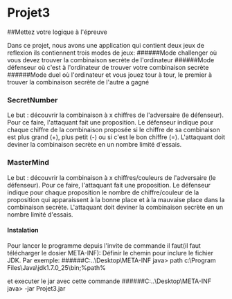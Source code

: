 # Projet3 
##Mettez votre logique à l'épreuve

Dans ce projet, nous avons une application qui contient deux jeux de reflexion ils contiennent trois modes de jeux:
######Mode challenger où vous devez trouver la combinaison secrète de l'ordinateur
######Mode défenseur où c'est à l'ordinateur de trouver votre combinaison secrète
######Mode duel où l'ordinateur et vous jouez tour à tour, le premier à trouver la combinaison secrète de l'autre a gagné
### SecretNumber
Le but : découvrir la combinaison à x chiffres de l'adversaire (le défenseur). Pour ce faire, l'attaquant fait une proposition. Le défenseur indique pour chaque chiffre de la combinaison proposée si le chiffre de sa combinaison est plus grand (+), plus petit (-) ou si c'est le bon chiffre (=).
L'attaquant doit deviner la combinaison secrète en un nombre limité d'essais.
### MasterMind
Le but : découvrir la combinaison à x chiffres/couleurs de l'adversaire (le défenseur). Pour ce faire, l'attaquant fait une proposition. Le défenseur indique pour chaque proposition le nombre de chiffre/couleur de la proposition qui apparaissent à la bonne place et à la mauvaise place dans la combinaison secrète.
L'attaquant doit deviner la combinaison secrète en un nombre limité d'essais.
#### Instalation
Pour lancer le programme depuis l'invite de commande il faut(il faut télécharger le dosier META-INF):
Définir le chemin pour inclure le fichier JDK. Par exemple:
######C:..\Desktop\META-INF java> path c:\Program Files\Java\jdk1.7.0_25\bin;%path%

et executer le jar avec cette commande
######C:..\Desktop\META-INF java> -jar Projet3.jar
